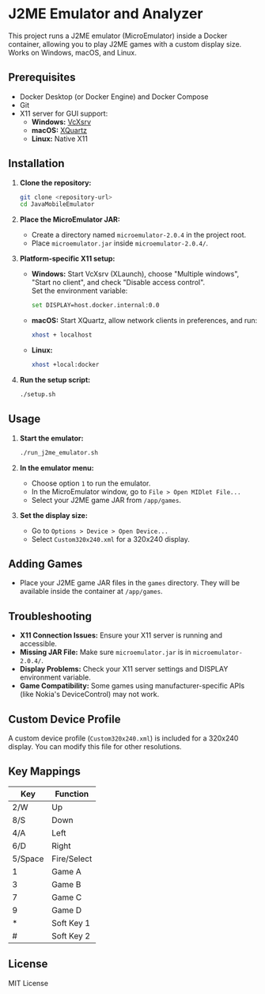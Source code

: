 # J2ME Emulator and Analyzer

This project runs a J2ME emulator (MicroEmulator) inside a Docker container, allowing you to play J2ME games with a custom display size. Works on Windows, macOS, and Linux.

## Prerequisites

- Docker Desktop (or Docker Engine) and Docker Compose
- Git
- X11 server for GUI support:
  - **Windows:** [VcXsrv](https://sourceforge.net/projects/vcxsrv/)
  - **macOS:** [XQuartz](https://www.xquartz.org/)
  - **Linux:** Native X11

## Installation

1. **Clone the repository:**
   ```sh
   git clone <repository-url>
   cd JavaMobileEmulator
   ```

2. **Place the MicroEmulator JAR:**
   - Create a directory named `microemulator-2.0.4` in the project root.
   - Place `microemulator.jar` inside `microemulator-2.0.4/`.

3. **Platform-specific X11 setup:**
   - **Windows:** Start VcXsrv (XLaunch), choose "Multiple windows", "Start no client", and check "Disable access control".  
     Set the environment variable:  
     ```sh
     set DISPLAY=host.docker.internal:0.0
     ```
   - **macOS:** Start XQuartz, allow network clients in preferences, and run:  
     ```sh
     xhost + localhost
     ```
   - **Linux:**  
     ```sh
     xhost +local:docker
     ```

4. **Run the setup script:**
   ```sh
   ./setup.sh
   ```

## Usage

1. **Start the emulator:**
   ```sh
   ./run_j2me_emulator.sh
   ```

2. **In the emulator menu:**
   - Choose option `1` to run the emulator.
   - In the MicroEmulator window, go to `File > Open MIDlet File...`
   - Select your J2ME game JAR from `/app/games`.

3. **Set the display size:**
   - Go to `Options > Device > Open Device...`
   - Select `Custom320x240.xml` for a 320x240 display.

## Adding Games

- Place your J2ME game JAR files in the `games` directory. They will be available inside the container at `/app/games`.

## Troubleshooting

- **X11 Connection Issues:** Ensure your X11 server is running and accessible.
- **Missing JAR File:** Make sure `microemulator.jar` is in `microemulator-2.0.4/`.
- **Display Problems:** Check your X11 server settings and DISPLAY environment variable.
- **Game Compatibility:** Some games using manufacturer-specific APIs (like Nokia's DeviceControl) may not work.

## Custom Device Profile

A custom device profile (`Custom320x240.xml`) is included for a 320x240 display. You can modify this file for other resolutions.

## Key Mappings

| Key      | Function        |
|----------|-----------------|
| 2/W      | Up              |
| 8/S      | Down            |
| 4/A      | Left            |
| 6/D      | Right           |
| 5/Space  | Fire/Select     |
| 1        | Game A          |
| 3        | Game B          |
| 7        | Game C          |
| 9        | Game D          |
| *        | Soft Key 1      |
| #        | Soft Key 2      |

## License

MIT License 